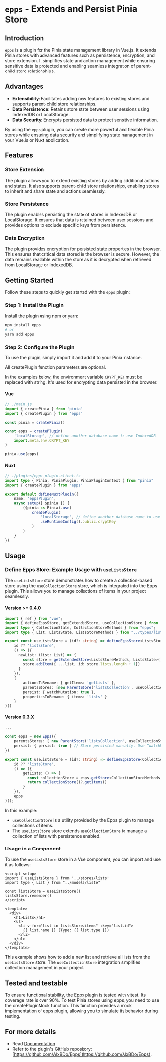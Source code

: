 # `epps` - Extends and Persist Pinia Store

## Introduction

`epps` is a plugin for the Pinia state management library in Vue.js. It extends Pinia stores with advanced features such as persistence, encryption, and store extension. It simplifies state and action management while ensuring sensitive data is protected and enabling seamless integration of parent-child store relationships.

## Advantages

- **Extensibility**: Facilitates adding new features to existing stores and supports parent-child store relationships.
- **Data Persistence**: Retains store state between user sessions using IndexedDB or LocalStorage.
- **Data Security**: Encrypts persisted data to protect sensitive information.

By using the `epps` plugin, you can create more powerful and flexible Pinia stores while ensuring data security and simplifying state management in your Vue.js or Nuxt application.

## Features

### Store Extension

The plugin allows you to extend existing stores by adding additional actions and states. It also supports parent-child store relationships, enabling stores to inherit and share state and actions seamlessly.

### Store Persistence

The plugin enables persisting the state of stores in IndexedDB or LocalStorage. It ensures that data is retained between user sessions and provides options to exclude specific keys from persistence.

### Data Encryption

The plugin provides encryption for persisted state properties in the browser. This ensures that critical data stored in the browser is secure. However, the data remains readable within the store as it is decrypted when retrieved from LocalStorage or IndexedDB.

## Getting Started

Follow these steps to quickly get started with the `epps` plugin:

### Step 1: Install the Plugin

Install the plugin using npm or yarn:

```sh
npm install epps
# or
yarn add epps
```

### Step 2: Configure the Plugin

To use the plugin, simply import it and add it to your Pinia instance.

All createPlugin function parameters are optional.

In the examples below, the environment variable `CRYPT_KEY` must be replaced with string. It's used for encrypting data persisted in the browser.

#### Vue

```javascript
// ./main.js
import { createPinia } from 'pinia'
import { createPlugin } from 'epps'

const pinia = createPinia()

const epps = createPlugin(
    'localStorage', // define another database name to use IndexedDB
    import.meta.env.CRYPT_KEY
)

pinia.use(epps)
```

#### Nuxt

```typeScript
// ./plugins/epps-plugin.client.ts
import type { Pinia, PiniaPlugin, PiniaPluginContext } from "pinia"
import { createPlugin } from 'epps'

export default defineNuxtPlugin({
    name: 'eppsPlugin',
    async setup({ $pinia }) {
        ($pinia as Pinia).use(
            createPlugin(
                'localStorage', // define another database name to use IndexedDB
                useRuntimeConfig().public.cryptKey
            )
        )
    }
})
```

## Usage

### Define Epps Store: Example Usage with `useListsStore`

The `useListsStore` store demonstrates how to create a collection-based store using the `useCollectionStore` store, which is integrated into the Epps plugin. This allows you to manage collections of items in your project seamlessly.

#### Version >= 0.4.0

```typeScript
import { ref } from "vue";
import { defineEppsStore, getExtendedStore, useCollectionStore } from 'epps';
import type { CollectionState, CollectionStoreMethods } from "epps";
import type { List, ListsState, ListsStoreMethods } from "../types/list";

export const useListsStore = (id?: string) => defineEppsStore<ListsStoreMethods, ListsState>(
    id ?? 'listsStore',
    () => ({
      newList: (list: List) => {
        const store = getExtendedStore<ListsStoreMethods, ListsState>()
        store.addItem({ ...list, id: store.lists.length + 1})
      }
    }),
    {
        actionsToRename: { getItems: 'getLists' },
        parentsStores: [new ParentStore('listsCollection', useCollectionStore)],
        persist: { watchMutation: true },
        propertiesToRename: { items: 'lists' }
    }
)()
```

#### Version 0.3.X

```typeScript
...

const epps = new Epps({
    parentsStores: [ new ParentStore('listsCollection', useCollectionStore) ], 
    persist: { persist: true } // Store persisted manually. Use “watchMutation” to persist each time the State is modified.
})

export const useListsStore = (id?: string) => defineEppsStore<CollectionStoreMethods, CollectionState<List>>(
    id ?? 'listsStore',
    () => ({
        getLists: () => {
          const collectionStore = epps.getStore<CollectionStoreMethods, CollectionState<List>>(0, id ?? defaultStoreId)
          return collectionStore()?.getItems()
        }
    }), 
    epps
)();
```

In this example:
- `useCollectionStore` is a utility provided by the Epps plugin to manage collections of items.
- The `useListsStore` store extends `useCollectionStore` to manage a collection of lists with persistence enabled.

### Usage in a Component

To use the `useListsStore` store in a Vue component, you can import and use it as follows:

```vue
<script setup>
import { useListsStore } from '../stores/lists'
import type { List } from "../models/liste"

const listsStore = useListsStore()
listsStore.remember()
</script>

<template>
  <div>
    <h1>Lists</h1>
    <ul>
      <li v-for="list in listsStore.items" :key="list.id">
        {{ list.name }} (Type: {{ list.type }})
      </li>
    </ul>
  </div>
</template>
```

This example shows how to add a new list and retrieve all lists from the `useListsStore` store. The `useCollectionStore` integration simplifies collection management in your project.

## Tested and testable

To ensure functional stability, the Epps plugin is tested with vitest. Its coverage rate is over 90%. 
To test Pinia stores using epps, you need to use the createPluginMock function. This function provides a mock implementation of epps plugin, allowing you to simulate its behavior during testing.

## For more details

- Read [Documentation](https://main.d1f2uye6dxmhh3.amplifyapp.com/) 
- Refer to the plugin's GitHub repository: [https://github.com/AlxBDo/Epps](https://github.com/AlxBDo/Epps).
